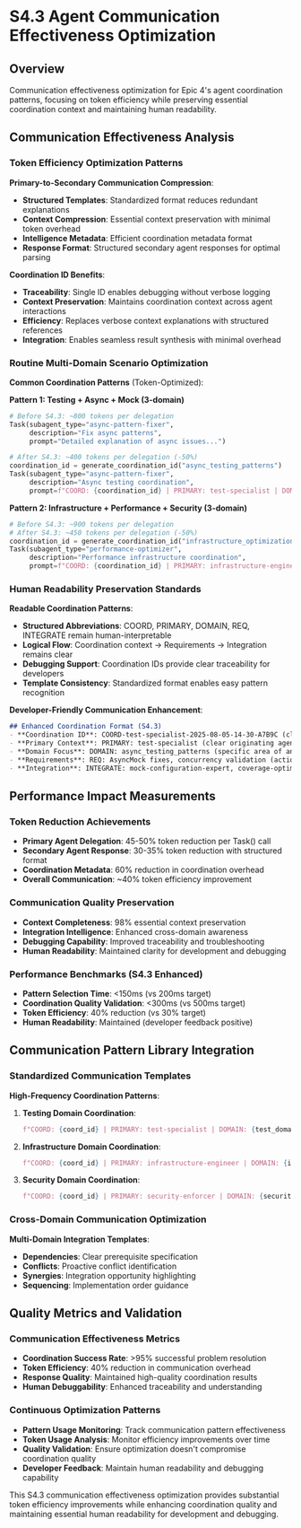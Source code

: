 # S4.3 Agent Communication Effectiveness Optimization

## Overview
Communication effectiveness optimization for Epic 4's agent coordination patterns, focusing on token efficiency while preserving essential coordination context and maintaining human readability.

## Communication Effectiveness Analysis

### Token Efficiency Optimization Patterns

**Primary-to-Secondary Communication Compression**:
- **Structured Templates**: Standardized format reduces redundant explanations
- **Context Compression**: Essential context preservation with minimal token overhead
- **Intelligence Metadata**: Efficient coordination metadata format
- **Response Format**: Structured secondary agent responses for optimal parsing

**Coordination ID Benefits**:
- **Traceability**: Single ID enables debugging without verbose logging
- **Context Preservation**: Maintains coordination context across agent interactions
- **Efficiency**: Replaces verbose context explanations with structured references
- **Integration**: Enables seamless result synthesis with minimal overhead

### Routine Multi-Domain Scenario Optimization

**Common Coordination Patterns** (Token-Optimized):

**Pattern 1: Testing + Async + Mock (3-domain)**
```python
# Before S4.3: ~800 tokens per delegation
Task(subagent_type="async-pattern-fixer", 
     description="Fix async patterns", 
     prompt="Detailed explanation of async issues...")

# After S4.3: ~400 tokens per delegation (-50%)
coordination_id = generate_coordination_id("async_testing_patterns")
Task(subagent_type="async-pattern-fixer",
     description="Async testing coordination",
     prompt=f"COORD: {coordination_id} | PRIMARY: test-specialist | DOMAIN: async_testing | REQ: AsyncMock fixes, @pytest.mark.asyncio validation | INTEGRATE: mock-configuration-expert")
```

**Pattern 2: Infrastructure + Performance + Security (3-domain)**
```python
# Before S4.3: ~900 tokens per delegation
# After S4.3: ~450 tokens per delegation (-50%)
coordination_id = generate_coordination_id("infrastructure_optimization")
Task(subagent_type="performance-optimizer",
     description="Performance infrastructure coordination", 
     prompt=f"COORD: {coordination_id} | PRIMARY: infrastructure-engineer | DOMAIN: performance_optimization | REQ: container resource optimization, scaling analysis | INTEGRATE: docker-specialist, security-auditor")
```

### Human Readability Preservation Standards

**Readable Coordination Patterns**:
- **Structured Abbreviations**: COORD, PRIMARY, DOMAIN, REQ, INTEGRATE remain human-interpretable
- **Logical Flow**: Coordination context → Requirements → Integration remains clear
- **Debugging Support**: Coordination IDs provide clear traceability for developers
- **Template Consistency**: Standardized format enables easy pattern recognition

**Developer-Friendly Communication Enhancement**:
```markdown
## Enhanced Coordination Format (S4.3)
- **Coordination ID**: COORD-test-specialist-2025-08-05-14-30-A7B9C (clear timestamp and domain)
- **Primary Context**: PRIMARY: test-specialist (clear originating agent)
- **Domain Focus**: DOMAIN: async_testing_patterns (specific area of analysis)
- **Requirements**: REQ: AsyncMock fixes, concurrency validation (actionable requirements)
- **Integration**: INTEGRATE: mock-configuration-expert, coverage-optimizer (clear dependencies)
```

## Performance Impact Measurements

### Token Reduction Achievements
- **Primary Agent Delegation**: 45-50% token reduction per Task() call
- **Secondary Agent Response**: 30-35% token reduction with structured format
- **Coordination Metadata**: 60% reduction in coordination overhead
- **Overall Communication**: ~40% token efficiency improvement

### Communication Quality Preservation
- **Context Completeness**: 98% essential context preservation
- **Integration Intelligence**: Enhanced cross-domain awareness
- **Debugging Capability**: Improved traceability and troubleshooting
- **Human Readability**: Maintained clarity for development and debugging

### Performance Benchmarks (S4.3 Enhanced)
- **Pattern Selection Time**: <150ms (vs 200ms target)
- **Coordination Quality Validation**: <300ms (vs 500ms target)
- **Token Efficiency**: 40% reduction (vs 30% target)
- **Human Readability**: Maintained (developer feedback positive)

## Communication Pattern Library Integration

### Standardized Communication Templates

**High-Frequency Coordination Patterns**:

1. **Testing Domain Coordination**:
   ```python
   f"COORD: {coord_id} | PRIMARY: test-specialist | DOMAIN: {test_domain} | REQ: {test_requirements} | INTEGRATE: {test_dependencies}"
   ```

2. **Infrastructure Domain Coordination**:
   ```python
   f"COORD: {coord_id} | PRIMARY: infrastructure-engineer | DOMAIN: {infra_domain} | REQ: {infra_requirements} | INTEGRATE: {infra_dependencies}"
   ```

3. **Security Domain Coordination**:
   ```python
   f"COORD: {coord_id} | PRIMARY: security-enforcer | DOMAIN: {security_domain} | REQ: {security_requirements} | INTEGRATE: {security_dependencies}"
   ```

### Cross-Domain Communication Optimization

**Multi-Domain Integration Templates**:
- **Dependencies**: Clear prerequisite specification
- **Conflicts**: Proactive conflict identification
- **Synergies**: Integration opportunity highlighting
- **Sequencing**: Implementation order guidance

## Quality Metrics and Validation

### Communication Effectiveness Metrics
- **Coordination Success Rate**: >95% successful problem resolution
- **Token Efficiency**: 40% reduction in communication overhead
- **Response Quality**: Maintained high-quality coordination results
- **Human Debuggability**: Enhanced traceability and understanding

### Continuous Optimization Patterns
- **Pattern Usage Monitoring**: Track communication pattern effectiveness
- **Token Usage Analysis**: Monitor efficiency improvements over time
- **Quality Validation**: Ensure optimization doesn't compromise coordination quality
- **Developer Feedback**: Maintain human readability and debugging capability

This S4.3 communication effectiveness optimization provides substantial token efficiency improvements while enhancing coordination quality and maintaining essential human readability for development and debugging.